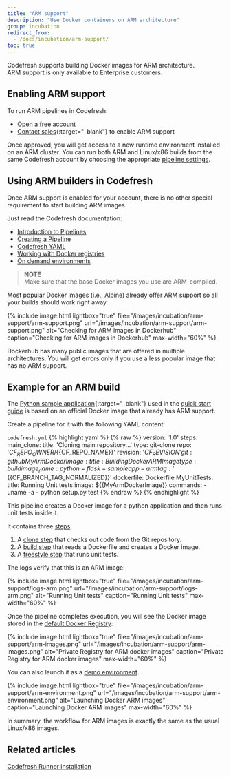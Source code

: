 ```yaml
---
title: "ARM support"
description: "Use Docker containers on ARM architecture"
group: incubation
redirect_from:
  - /docs/incubation/arm-support/
toc: true
---
```

  
Codefresh supports building Docker images for ARM architecture.  
ARM support is only available to Enterprise customers.

## Enabling ARM support

To run ARM pipelines in Codefresh:
* [Open a free account]({{site.baseurl}}/docs/administration/account-user-management/create-codefresh-account/)
* [Contact sales](https://codefresh.io/contact-us/){:target="\_blank"} to enable ARM support

Once approved, you will get access to a new runtime environment installed on an ARM cluster. You can run both ARM and Linux/x86 builds from the same Codefresh account by choosing the appropriate [pipeline settings]({{site.baseurl}}/docs/pipelines/pipelines/#pipeline-settings).

## Using ARM builders in Codefresh

Once ARM support is enabled for your account, there is no other special requirement to start building ARM images.

Just read the Codefresh documentation:

* [Introduction to Pipelines]({{site.baseurl}}/docs/pipelines/introduction-to-codefresh-pipelines/)
* [Creating a Pipeline]({{site.baseurl}}/docs/pipelines/pipelines/)
* [Codefresh YAML]({{site.baseurl}}/docs/pipelines/what-is-the-codefresh-yaml/)
* [Working with Docker registries]({{site.baseurl}}/docs/ci-cd-guides/working-with-docker-registries/)
* [On demand environments]({{site.baseurl}}/docs/quick-start/ci-quick-start/on-demand-environments/)


>**NOTE**  
Make sure that the base Docker images you use are ARM-compiled.

Most popular Docker images (i.e., Alpine) already offer ARM support so all your builds should work right away.

{% include 
image.html 
lightbox="true" 
file="/images/incubation/arm-support/arm-support.png" 
url="/images/incubation/arm-support/arm-support.png"
alt="Checking for ARM images in Dockerhub" 
caption="Checking for ARM images in Dockerhub"
max-width="60%"
%}

Dockerhub has many public images that are offered in multiple architectures.
You will get errors only if you use a less popular image that has no ARM support.



## Example for an ARM build

The [Python sample application](https://github.com/codefresh-contrib/python-flask-sample-app){:target="\_blank"} used in the [quick start guide]({{site.baseurl}}/docs/quick-start/ci-quick-start/create-ci-pipeline/) is based on an official Docker image that already has ARM support.

Create a pipeline for it with the following YAML content:

`codefresh.yml`
{% highlight yaml %}
{% raw %}
version: '1.0'
steps:
  main_clone:
    title: 'Cloning main repository...'
    type: git-clone
    repo: '${{CF_REPO_OWNER}}/${{CF_REPO_NAME}}'
    revision: '${{CF_REVISION}}'
    git: github
  MyArmDockerImage:
    title: Building Docker ARM Image
    type: build
    image_name: python-flask-sampleapp-arm
    tag: '${{CF_BRANCH_TAG_NORMALIZED}}'
    dockerfile: Dockerfile
  MyUnitTests:
    title: Running Unit tests
    image: ${{MyArmDockerImage}}
    commands: 
      - uname -a
      - python setup.py test
{% endraw %}
{% endhighlight %}

This pipeline creates a Docker image for a python application and then runs unit tests inside it.

It contains three [steps]({{site.baseurl}}/docs/codefresh-yaml/steps/):

1. A [clone step]({{site.baseurl}}/docs/pipelines/steps/git-clone/) that checks out code from the Git repository.
1. A [build step]({{site.baseurl}}/docs/pipelines/steps/build/) that reads a Dockerfile and creates a Docker image.
1. A [freestyle step]({{site.baseurl}}/docs/pipelines/steps/freestyle/) that runs unit tests.

The logs verify that this is an ARM image:

{% include 
image.html 
lightbox="true" 
file="/images/incubation/arm-support/logs-arm.png" 
url="/images/incubation/arm-support/logs-arm.png"
alt="Running Unit tests" 
caption="Running Unit tests"
max-width="60%"
%}

Once the pipeline completes execution, you will see the Docker image stored in the [default Docker Registry]({{site.baseurl}}/docs/docker-registries/external-docker-registries/#the-default-registry):

{% include 
image.html 
lightbox="true" 
file="/images/incubation/arm-support/arm-images.png" 
url="/images/incubation/arm-support/arm-images.png"
alt="Private Registry for ARM docker images" 
caption="Private Registry for ARM docker images"
max-width="60%"
%}

You can also launch it as a [demo environment]({{site.baseurl}}/docs/quick-start/ci-quick-start/on-demand-environments/).

{% include 
image.html 
lightbox="true" 
file="/images/incubation/arm-support/arm-environment.png" 
url="/images/incubation/arm-support/arm-environment.png"
alt="Launching Docker ARM images" 
caption="Launching Docker ARM images"
max-width="60%"
%}

In summary, the workflow for ARM images is exactly the same as the usual Linux/x86 images.

## Related articles
[Codefresh Runner installation]({{site.baseurl}}/docs/installation/runner/install-codefresh-runner/)  

